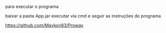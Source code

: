 para executar o programa

baixar a pasta App.jar
executar via cmd
e seguir as instruções do programa

https://github.com/Maykon83/Proway
